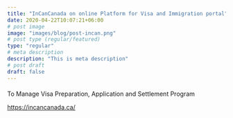 ```yaml
---
title: "InCanCanada on online Platform for Visa and Immigration portal"
date: 2020-04-22T10:07:21+06:00
# post image
image: "images/blog/post-incan.png"
# post type (regular/featured)
type: "regular"
# meta description
description: "This is meta description"
# post draft
draft: false
---
```


####

To Manage Visa Preparation, Application and Settlement Program

https://incancanada.ca/
